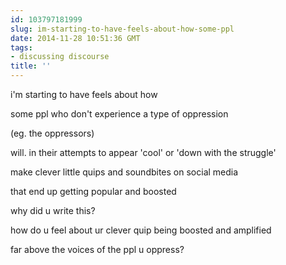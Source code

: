 ```yaml
---
id: 103797181999
slug: im-starting-to-have-feels-about-how-some-ppl
date: 2014-11-28 10:51:36 GMT
tags:
- discussing discourse
title: ''
---
```

i'm starting to have feels about how

some ppl who don't experience a type of oppression

(eg. the oppressors)

will. in their attempts to appear 'cool' or 'down with the struggle'

make clever little quips and soundbites on social media

that end up getting popular and boosted

why did u write this?

how do u feel about ur clever quip being boosted and amplified

far above the voices of the ppl u oppress?